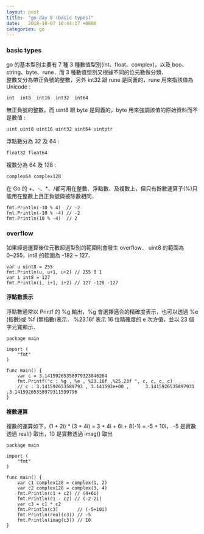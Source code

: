 ```yaml
---
layout: post
title:  "go day 8 (basic types)"
date:   2018-10-07 10:44:17 +0800
categories: go
---
```


### basic types

go 的基本型別主要有 7 種 3 種數值型別(int、float、complex)，以及 boo、string、byte、rune．而 3 種數值型別又根據不同的位元數做分類．  
整數又分為帶正負號的整數，另外 int32 跟 rune 是同義的，rune 用來指該值為 Unicode : 
```
int  int8  int16  int32  int64
```
無正負號的整數，而 uint8 跟 byte 是同義的，byte 用來強調該值的原始資料而不是數值 : 
```
uint uint8 uint16 uint32 uint64 uintptr
```
浮點數分為 32 及 64 :  

```
float32 float64
```
複數分為 64 及 128 : 

```
complex64 complex128
```
在 Go 的 +、-、*、/都可用在整數、浮點數、及複數上，但只有餘數運算子(%)只能用在整數上且正負號與被除數相同．

```
fmt.Println(-10 % 4)  // -2
fmt.Println(-10 % -4) // -2
fmt.Println(10 % -4)  // 2
```
### overflow
如果經過運算後位元數超過型別的範圍則會發生 overflow．
uint8 的範圍為 0~255，int8 的範圍為 -182 ~ 127．

```
var u uint8 = 255
fmt.Println(u, u+1, u+2) // 255 0 1
var i int8 = 127
fmt.Println(i, i+1, i+2) // 127 -128 -127
```
#### 浮點數表示
浮點數通常以 Printf 的 %g 輸出，%g 會選擇適合的精確度表示，也可以透過 %e (指數)或 %f (無指數)表示．
%23.16f 表示 16 位精確度的 e 次方值，並以 23 個字元寬顯示．

```
package main

import (
	"fmt"
)

func main() {
	var c = 3.14159265358979323846264
	fmt.Printf("c : %g , %e , %23.16f ,%25.23f ", c, c, c, c)
	// c : 3.141592653589793 , 3.141593e+00 ,      3.1415926535897931 ,3.14159265358979311599796
}

```

#### 複數運算

複數的運算如下，(1 + 2i) * (3 + 4i) = 3 + 4i + 6i + 8(-1) = -5 + 10i，
-5 是實數透過 real() 取出，10 是實數透過 imag() 取出

```
package main

import (
	"fmt"
)

func main() {
	var c1 complex128 = complex(1, 2)
	var c2 complex128 = complex(3, 4)
	fmt.Println(c1 + c2) // (4+6i)
	fmt.Println(c1 - c2) // (-2-2i)
	var c3 = c1 * c2
	fmt.Println(c3)       // (-5+10i)
	fmt.Println(real(c3)) // -5
	fmt.Println(imag(c3)) // 10
}

```
